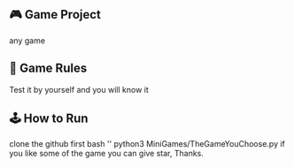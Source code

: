 ## 🎮 Game Project
any game

## 📜 Game Rules
Test it by yourself and you will know it

## 🕹️ How to Run
clone the github first
bash ''
python3 MiniGames/TheGameYouChoose.py
if you like some of the game you can give star, Thanks.
